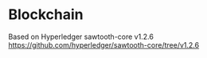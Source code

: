 # Blockchain

Based on Hyperledger sawtooth-core v1.2.6
https://github.com/hyperledger/sawtooth-core/tree/v1.2.6
